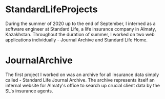 # StandardLifeProjects
During the summer of 2020 up to the end of September, I interned as a software engineer at Standard Life, a life insurance company in Almaty, Kazakhstan. Throughout the duration of summer, I worked on two web applications individually -
Journal Archive and Standard Life Home. 

# JournalArchive 
The first project I worked on was an archive for all insurance data simply called - Standard Life Journal Archive. The archive represents itself an internal website for Almaty's office to search up crucial client data by the SL's 
insurance agents. 
